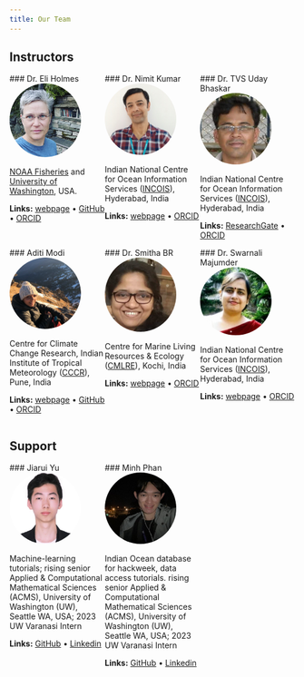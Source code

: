 ```yaml
---
title: Our Team
---
```


<style>
/* container */
.columns-3 {
    width: 100%;
    display:flex;
}
/* columns */
.columns-3 > * {
    width: calc(100% / 3);
}
/* Optional */
.bg-red {
  background-color: red;
}
.bg-pink {
    background-color: pink;
}
.bg-orange {
    background-color: orange;
}
</style>

## Instructors

<div class="columns-3">

<div>
### Dr. Eli Holmes

<img src="assets/images/Eli.png" alt="Eli Holmes" style="width:75%; ; border-radius: 50%;">

<!--
 ![](assets/images/Eli.png){width=75% fig-alt="picture of Eli Holmes"}
-->

[NOAA Fisheries](https://www.fisheries.noaa.gov/) and [University of Washington](https://fish.uw.edu/), USA.

**Links:** [webpage](https://eeholmes.github.io/) &#x2022;  [GitHub](https://github.com/eeholmes)  &#x2022; [ORCID](https://orcid.org/0000-0001-9128-8393)
</div>

<div>
### Dr. Nimit Kumar

<img src="assets/images/nimit.png" alt="Nimit Kumar" style="width:75%; ; border-radius: 50%;">

<!--
![](assets/images/nimit.png){width=75% fig-alt="picture of Nimit Kumar"}
-->

Indian National Centre for Ocean Information Services ([INCOIS](https://incois.gov.in/)), Hyderabad, India

**Links:** [webpage](https://oceanexpert.org/expert/Nimit)  &#x2022; [ORCID](https://orcid.org/0000-0002-3815-5919)
</div>

<div>
### Dr. TVS Uday Bhaskar

<img src="assets/images/Uday.jpeg" alt="Udaya Bhaskar" style="width:75%; ; border-radius: 50%;">

<!--
![](assets/images/Uday.jpeg){width=75% fig-alt="Uday Bhaskar"}
-->

Indian National Centre for Ocean Information Services ([INCOIS](https://incois.gov.in/)), Hyderabad, India

**Links:** [ResearchGate](https://www.researchgate.net/profile/Tvs-Udaya-Bhaskar)   &#x2022; [ORCID](https://orcid.org/0000-0001-6438-5016)
</div>
</div>

<div class="columns-3">
<div>
### Aditi Modi

<img src="assets/images/aditi.png" alt="Aditi Modi" style="width:75%; ; border-radius: 50%;">

Centre for Climate Change Research, Indian Institute of Tropical Meteorology ([CCCR](http://cccr.tropmet.res.in/home/index.jsp)), Pune, India

**Links:** [webpage](https://aditimodi.github.io/)  &#x2022; [GitHub](https://github.com/aditimodi)  &#x2022; [ORCID](https://orcid.org/0000-0002-2044-5256)

</div>

<div>
### Dr. Smitha BR

<img src="assets/images/smitha.jpeg" alt="Smitha BR" style="width:75%; ; border-radius: 50%;">

Centre for Marine Living Resources & Ecology ([CMLRE](https://www.cmlre.gov.in/)), Kochi, India

**Links:** [webpage](https://www.researchgate.net/profile/Smitha-Br)  &#x2022; [ORCID](https://orcid.org/0000-0003-3470-9272)

</div>

<div>
### Dr. Swarnali Majumder

<img src="assets/images/swarnali.jpeg" alt="Swarnali Majumder" style="width:75%; ; border-radius: 50%;">

Indian National Centre for Ocean Information Services ([INCOIS](https://incois.gov.in/)), Hyderabad, India

**Links:** [webpage](https://www.researchgate.net/profile/Swarnali-Majumder)  &#x2022; [ORCID](https://orcid.org/0000-0001-9917-4454)

</div>

</div>

## Support

<div class="columns-3">

<div>
### Jiarui Yu

<img src="assets/images/jiarui.jpeg" alt="Jiarui Yu" style="width:75%; ; border-radius: 50%;">

<!--
![](assets/images/jiarui.jpeg){width=75% fig-alt="Jiarui Yu"}
-->

Machine-learning tutorials; rising senior Applied & Computational Mathematical Sciences (ACMS), University of Washington (UW), Seattle WA, USA; 2023 UW Varanasi Intern

**Links:** [GitHub](https://github.com/NaNa7Miiii) &#x2022;  [Linkedin](https://www.linkedin.com/in/jiarui-yu-0b0ab522b/)

</div>

<div>
### Minh Phan

<img src="assets/images/minh.jpeg" alt="Minh Phan" style="width:75%; ; border-radius: 50%;">

<!--
![](assets/images/minh.jpeg){width=75% fig-alt="Minh Phan"}
-->

Indian Ocean database for hackweek, data access tutorials. rising senior Applied & Computational Mathematical Sciences (ACMS), University of Washington (UW), Seattle WA, USA; 2023 UW Varanasi Intern

**Links:** [GitHub](https://github.com/minhphan03) &#x2022;  [Linkedin](https://www.linkedin.com/in/minhphan0612/)
</div>

</div>



